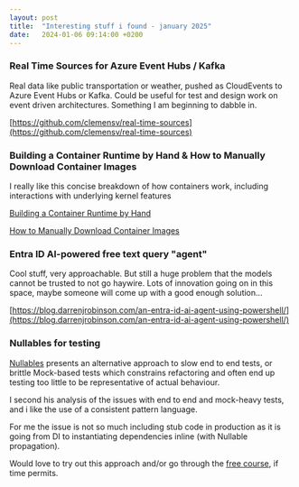 ```yaml
---
layout: post
title:  "Interesting stuff i found - january 2025"
date:   2024-01-06 09:14:00 +0200
---
```

### Real Time Sources for Azure Event Hubs / Kafka
Real data like public transportation or weather, pushed as CloudEvents to Azure Event Hubs or Kafka. Could be useful for test and design work on event driven architectures. Something I am beginning to dabble in.

[https://github.com/clemensv/real-time-sources](https://github.com/clemensv/real-time-sources)

### Building a Container Runtime by Hand & How to Manually Download Container Images
I really like this concise breakdown of how containers work, including interactions with underlying kernel features

[Building a Container Runtime by Hand](https://medium.com/@donovan.hubbard/demystifying-containers-part-1-4555311061fc)

[How to Manually Download Container Images](https://medium.com/@donovan.hubbard/how-to-manually-download-container-images-8189bb60baa5)

### Entra ID AI-powered free text query "agent" 
Cool stuff, very approachable. But still a huge problem that the models cannot be trusted to not go haywire. Lots of innovation going on in this space, maybe someone will come up with a good enough solution...

[https://blog.darrenjrobinson.com/an-entra-id-ai-agent-using-powershell/](https://blog.darrenjrobinson.com/an-entra-id-ai-agent-using-powershell/)

### Nullables for testing
[Nullables](https://www.jamesshore.com/v2/projects/nullables) presents an alternative approach to slow end to end tests, or brittle Mock-based tests which constrains refactoring and often end up testing too little to be representative of actual behaviour.

I second his analysis of the issues with end to end and mock-heavy tests, and i like the use of a consistent pattern language.

For me the issue is not so much including stub code in production as it is going from DI to instantiating dependencies inline (with Nullable propagation). 

Would love to try out this approach and/or go through the [free course](https://www.jamesshore.com/v2/courses/testing-without-mocks), if time permits.
